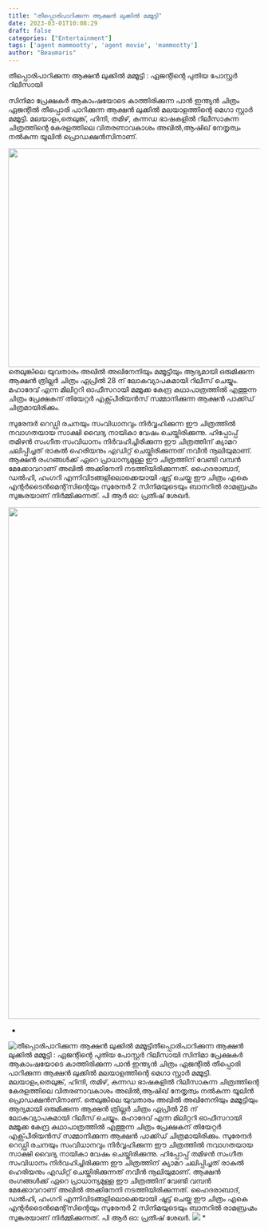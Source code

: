 ```yaml
---
title: "തീപ്പൊരിപാറിക്കുന്ന ആക്ഷൻ ലുക്കിൽ മമ്മൂട്ടി"
date: 2023-03-01T10:08:29
draft: false
categories: ["Entertainment"]
tags: ['agent mammootty', 'agent movie', 'mammootty']
author: "Beaumaris"
---
```


തീപ്പൊരിപാറിക്കുന്ന ആക്ഷൻ ലുക്കിൽ മമ്മൂട്ടി : ഏജന്റിന്റെ പുതിയ പോസ്റ്റർ റിലീസായി

സിനിമാ പ്രേക്ഷകർ ആകാംഷയോടെ കാത്തിരിക്കുന്ന പാൻ ഇന്ത്യൻ ചിത്രം ഏജന്റിൽ തീപ്പൊരി പാറിക്കുന്ന ആക്ഷൻ ലുക്കിൽ മലയാളത്തിന്റെ മെഗാ സ്റ്റാർ മമ്മൂട്ടി. മലയാളം,തെലുങ്ക്, ഹിന്ദി, തമിഴ്, കന്നഡ ഭാഷകളിൽ റിലീസാകുന്ന ചിത്രത്തിന്റെ കേരളത്തിലെ വിതരണാവകാശം അഖിൽ,ആഷിഖ് നേതൃത്വം നൽകുന്ന യൂലിൻ പ്രൊഡക്ഷൻസിനാണ്.

<img class="size-full wp-image-385845 aligncenter" src="https://cdn.boolokam.com/articles/2023/03/dqdfffggqqqqqq.webp" alt="" width="768" height="438" />തെലുങ്കിലെ യുവതാരം അഖിൽ അഖിനേനിയും മമ്മൂട്ടിയും ആദ്യമായി ഒരുമിക്കുന്ന ആക്ഷൻ ത്രില്ലർ ചിത്രം ഏപ്രിൽ 28 ന് ലോകവ്യാപകമായി റിലീസ് ചെയ്യും. മഹാദേവ് എന്ന മിലിറ്ററി ഓഫീസറായി മമ്മൂക്ക കേന്ദ്ര കഥാപാത്രത്തിൽ എത്തുന്ന ചിത്രം പ്രേക്ഷകന് തിയേറ്റർ എക്സ്പീരിയൻസ് സമ്മാനിക്കുന്ന ആക്ഷൻ പാക്ക്ഡ് ചിത്രമായിരിക്കും.

സുരേന്ദര്‍ റെഡ്ഡി രചനയും സംവിധാനവും നിര്‍വ്വഹിക്കുന്ന ഈ ചിത്രത്തിൽ നവാഗതയായ സാക്ഷി വൈദ്യ നായികാ വേഷം ചെയ്തിരിക്കുന്നു. ഹിപ്പോപ്പ് തമിഴൻ സംഗീത സംവിധാനം നിർവഹിച്ചിരിക്കുന്ന ഈ ചിത്രത്തിന് ക്യാമറ ചലിപ്പിച്ചത് രാകുല്‍ ഹെരിയനും എഡിറ്റ് ചെയ്തിരിക്കുന്നത് നവീൻ നൂലിയുമാണ്. ആക്ഷന്‍ രംഗങ്ങള്‍ക്ക് ഏറെ പ്രാധാന്യമുള്ള ഈ ചിത്രത്തിന് വേണ്ടി വമ്പൻ മേക്കോവറാണ് അഖിൽ അക്കിനേനി നടത്തിയിരിക്കുന്നത്. ഹൈദരാബാദ്, ഡൽഹി, ഹംഗറി എന്നിവിടങ്ങളിലൊക്കെയായി ഷൂട്ട് ചെയ്ത ഈ ചിത്രം എകെ എന്റർടൈൻമെന്റ്‌സിന്റെയും സുരേന്ദർ 2 സിനിമയുടെയും ബാനറിൽ രാമബ്രഹ്മം സുങ്കരയാണ് നിർമ്മിക്കുന്നത്. പി ആർ ഓ: പ്രതീഷ് ശേഖർ.

<img class="size-large wp-image-385844 aligncenter" src="https://cdn.boolokam.com/articles/2023/03/cacc-731x1024.jpg" alt="" width="731" height="1024" />

*


![തീപ്പൊരിപാറിക്കുന്ന ആക്ഷൻ ലുക്കിൽ മമ്മൂട്ടി](https://cdn.boolokam.com/articles/2023/03/dqdfffggqqqqqq.webp)തീപ്പൊരിപാറിക്കുന്ന ആക്ഷൻ ലുക്കിൽ മമ്മൂട്ടി : ഏജന്റിന്റെ പുതിയ പോസ്റ്റർ റിലീസായി സിനിമാ പ്രേക്ഷകർ ആകാംഷയോടെ കാത്തിരിക്കുന്ന പാൻ ഇന്ത്യൻ ചിത്രം ഏജന്റിൽ തീപ്പൊരി പാറിക്കുന്ന ആക്ഷൻ ലുക്കിൽ മലയാളത്തിന്റെ മെഗാ സ്റ്റാർ മമ്മൂട്ടി. മലയാളം,തെലുങ്ക്, ഹിന്ദി, തമിഴ്, കന്നഡ ഭാഷകളിൽ റിലീസാകുന്ന ചിത്രത്തിന്റെ കേരളത്തിലെ വിതരണാവകാശം അഖിൽ,ആഷിഖ് നേതൃത്വം നൽകുന്ന യൂലിൻ പ്രൊഡക്ഷൻസിനാണ്. തെലുങ്കിലെ യുവതാരം അഖിൽ അഖിനേനിയും മമ്മൂട്ടിയും ആദ്യമായി ഒരുമിക്കുന്ന ആക്ഷൻ ത്രില്ലർ ചിത്രം ഏപ്രിൽ 28 ന് ലോകവ്യാപകമായി റിലീസ് ചെയ്യും. മഹാദേവ് എന്ന മിലിറ്ററി ഓഫീസറായി മമ്മൂക്ക കേന്ദ്ര കഥാപാത്രത്തിൽ എത്തുന്ന ചിത്രം പ്രേക്ഷകന് തിയേറ്റർ എക്സ്പീരിയൻസ് സമ്മാനിക്കുന്ന ആക്ഷൻ പാക്ക്ഡ് ചിത്രമായിരിക്കും. സുരേന്ദര്‍ റെഡ്ഡി രചനയും സംവിധാനവും നിര്‍വ്വഹിക്കുന്ന ഈ ചിത്രത്തിൽ നവാഗതയായ സാക്ഷി വൈദ്യ നായികാ വേഷം ചെയ്തിരിക്കുന്നു. ഹിപ്പോപ്പ് തമിഴൻ സംഗീത സംവിധാനം നിർവഹിച്ചിരിക്കുന്ന ഈ ചിത്രത്തിന് ക്യാമറ ചലിപ്പിച്ചത് രാകുല്‍ ഹെരിയനും എഡിറ്റ് ചെയ്തിരിക്കുന്നത് നവീൻ നൂലിയുമാണ്. ആക്ഷന്‍ രംഗങ്ങള്‍ക്ക് ഏറെ പ്രാധാന്യമുള്ള ഈ ചിത്രത്തിന് വേണ്ടി വമ്പൻ മേക്കോവറാണ് അഖിൽ അക്കിനേനി നടത്തിയിരിക്കുന്നത്. ഹൈദരാബാദ്, ഡൽഹി, ഹംഗറി എന്നിവിടങ്ങളിലൊക്കെയായി ഷൂട്ട് ചെയ്ത ഈ ചിത്രം എകെ എന്റർടൈൻമെന്റ്‌സിന്റെയും സുരേന്ദർ 2 സിനിമയുടെയും ബാനറിൽ രാമബ്രഹ്മം സുങ്കരയാണ് നിർമ്മിക്കുന്നത്. പി ആർ ഓ: പ്രതീഷ് ശേഖർ. ![](https://cdn.boolokam.com/articles/2023/03/cacc-731x1024.jpg) *
